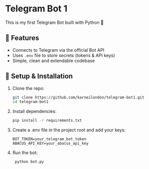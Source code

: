 # Telegram Bot 1

This is my first Telegram Bot built with Python 🐍

## 🚀 Features
- Connects to Telegram via the official Bot API
- Uses `.env` file to store secrets (tokens & API keys)
- Simple, clean and extendable codebase

## 🔧 Setup & Installation
1. Clone the repo:
   ```bash
   git clone https://github.com/karneilondon/telegram-bot1.git
   cd telegram-bot1
   
2. Install dependencies:
   ```bash
   pip install -r requirements.txt
   
3. Create a .env file in the project root and add your keys:
   ```env
   BOT_TOKEN=your_telegram_bot_token
   ABACUS_API_KEY=your_abacus_api_key
   
4. Run the bot: 
   ```bash
    python bot.py    





